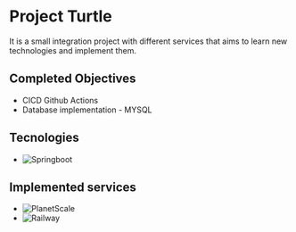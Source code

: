 
# Project Turtle
It is a small integration project with different services that aims to learn new technologies and implement them.

## Completed Objectives

- CICD Github Actions
- Database implementation - MYSQL

## Tecnologies
- ![Springboot](https://img.shields.io/badge/Spring_Boot-F2F4F9?style=for-the-badge&logo=spring-boot)


## Implemented services
- ![PlanetScale](https://img.shields.io/badge/MySQL-005C84?style=for-the-badge&logo=mysql&logoColor=whit)
- ![Railway](https://img.shields.io/badge/Railway-131415?style=for-the-badge&logo=railway&logoColor=white)
